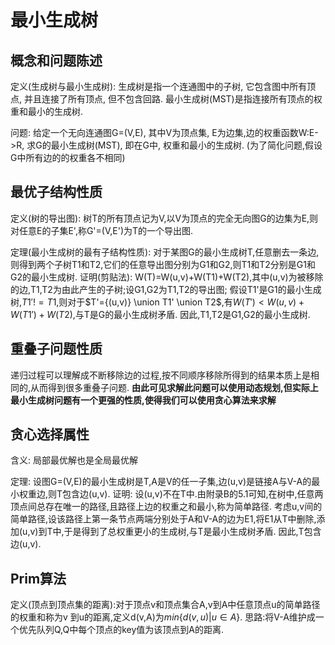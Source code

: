 # 最小生成树

## 概念和问题陈述

定义(生成树与最小生成树):
生成树是指一个连通图中的子树, 它包含图中所有顶点, 并且连接了所有顶点, 但不包含回路.
最小生成树(MST)是指连接所有顶点的权重和最小的生成树.

问题:
给定一个无向连通图G=(V,E), 其中V为顶点集, E为边集,边的权重函数W:E->R, 求G的最小生成树(MST), 即在G中, 权重和最小的生成树.
(为了简化问题,假设G中所有边的的权重各不相同)

## 最优子结构性质

定义(树的导出图):
树T的所有顶点记为V,以V为顶点的完全无向图G的边集为E,则对任意E的子集E',称G'=(V,E')为T的一个导出图.

定理(最小生成树的最有子结构性质):
对于某图G的最小生成树T,任意删去一条边,则得到两个子树T1和T2,它们的任意导出图分别为G1和G2,则T1和T2分别是G1和G2的最小生成树.
证明(剪贴法):
W(T)=W(u,v)+W(T1)+W(T2),其中(u,v)为被移除的边,T1,T2为由此产生的子树;设G1,G2为T1,T2的导出图;
假设T1'是G1的最小生成树,$T1'!=T1$,则对于$T'={(u,v)} \union T1' \union T2$,有$W(T')<W(u,v)+W(T1')+W(T2)$,与T是G的最小生成树矛盾.
因此,T1,T2是G1,G2的最小生成树.


## 重叠子问题性质

递归过程可以理解成不断移除边的过程,按不同顺序移除所得到的结果本质上是相同的,从而得到很多重叠子问题.
**由此可见求解此问题可以使用动态规划,但实际上最小生成树问题有一个更强的性质,使得我们可以使用贪心算法来求解**



## 贪心选择属性

含义:
局部最优解也是全局最优解

定理:
设图G=(V,E)的最小生成树是T,A是V的任一子集,边(u,v)是链接A与V-A的最小权重边,则T包含边(u,v).
证明:
设(u,v)不在T中.由附录B的5.1可知,在树中,任意两顶点间总存在唯一的路径,且路径上边的权重之和最小,称为简单路径.
考虑u,v间的简单路径,设该路径上第一条节点两端分别处于A和V-A的边为E1,将E1从T中删除,添加(u,v)到T中,于是得到了总权重更小的生成树,与T是最小生成树矛盾.
因此,T包含边(u,v).


## Prim算法

定义(顶点到顶点集的距离):对于顶点v和顶点集合A,v到A中任意顶点u的简单路径的权重和称为v
到u的距离,定义d(v,A)为$min \{d(v,u)|u \in A \}$.
思路:将V-A维护成一个优先队列Q,Q中每个顶点的key值为该顶点到A的距离.

 